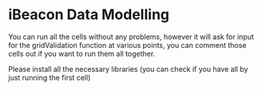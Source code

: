 # iBeacon Data Modelling
 
 You can run all the cells without any problems, however it will ask for input for the gridValidation function at various points, you can comment those cells out if you want to run them all together.

Please install all the necessary libraries (you can check if you have all by just running the first cell)



